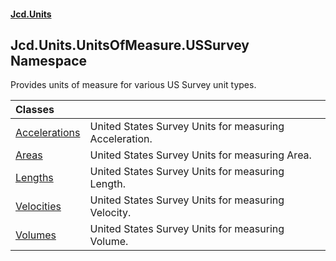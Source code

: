 #### [Jcd.Units](index.md 'index')

## Jcd.Units.UnitsOfMeasure.USSurvey Namespace

Provides units of measure for various US Survey unit types.

| Classes | |
| :--- | :--- |
| [Accelerations](Accelerations.md 'Jcd.Units.UnitsOfMeasure.USSurvey.Accelerations') | United States Survey Units for measuring Acceleration. |
| [Areas](Areas.md 'Jcd.Units.UnitsOfMeasure.USSurvey.Areas') | United States Survey Units for measuring Area. |
| [Lengths](Lengths.md 'Jcd.Units.UnitsOfMeasure.USSurvey.Lengths') | United States Survey Units for measuring Length. |
| [Velocities](Velocities.md 'Jcd.Units.UnitsOfMeasure.USSurvey.Velocities') | United States Survey Units for measuring Velocity. |
| [Volumes](Volumes.md 'Jcd.Units.UnitsOfMeasure.USSurvey.Volumes') | United States Survey Units for measuring Volume. |
